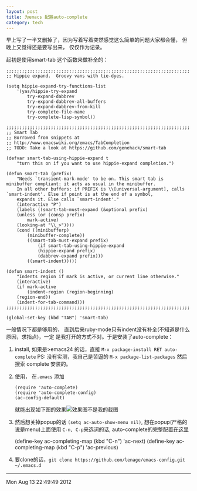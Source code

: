 ```yaml
---
layout: post
title: 为emacs 配置auto-complete
category: tech
---
```

早上写了一半又删掉了，因为写着写着突然感觉这么简单的问题大家都会懂，
但晚上又觉得还是要写出来， 仅仅作为记录。

起初是使用smart-tab 这个函数来做补全的：

    ;;;;;;;;;;;;;;;;;;;;;;;;;;;;;;;;;;;;;;;;;;;;;;;;;;;;;;;;;;;;;;;;;;;;;;
    ;; Hippie expand.  Groovy vans with tie-dyes.

    (setq hippie-expand-try-functions-list
        '(yas/hippie-try-expand
            try-expand-dabbrev
            try-expand-dabbrev-all-buffers
            try-expand-dabbrev-from-kill
            try-complete-file-name
            try-complete-lisp-symbol))

    ;;;;;;;;;;;;;;;;;;;;;;;;;;;;;;;;;;;;;;;;;;;;;;;;;;;;;;;;;;;;;;;;;;;;;;
    ;; Smart Tab
    ;; Borrowed from snippets at
    ;; http://www.emacswiki.org/emacs/TabCompletion
    ;; TODO: Take a look at https://github.com/genehack/smart-tab

    (defvar smart-tab-using-hippie-expand t
        "turn this on if you want to use hippie-expand completion.")

    (defun smart-tab (prefix)
        "Needs `transient-mark-mode' to be on. This smart tab is minibuffer compliant: it acts as usual in the minibuffer.
        In all other buffers: if PREFIX is \\[universal-argument], calls `smart-indent'. Else if point is at the end of a symbol,
        expands it. Else calls `smart-indent'."
        (interactive "P")
        (labels ((smart-tab-must-expand (&optional prefix)
        (unless (or (consp prefix)
            mark-active)
        (looking-at "\\_>"))))
        (cond ((minibufferp)
            (minibuffer-complete))
            ((smart-tab-must-expand prefix)
                (if smart-tab-using-hippie-expand
                (hippie-expand prefix)
                (dabbrev-expand prefix)))
            ((smart-indent)))))

    (defun smart-indent ()
        "Indents region if mark is active, or current line otherwise."
        (interactive)
        (if mark-active
            (indent-region (region-beginning)
        (region-end))
        (indent-for-tab-command)))
    ;;;;;;;;;;;;;;;;;;;;;;;;;;;;;;;;;;;;;;;;;;;;;;;;;;;;;;;;;;;;;;;;;;;;;;

    (global-set-key (kbd "TAB") 'smart-tab)

一般情况下都是够用的， 直到后来ruby-mode只有indent没有补全(不知道是什么原因，求指点)，一定
是我打开的方式不对。于是安装了auto-complete：

1. install, 如果是>emacs24 的话，直接 `M-x package-install RET auto-complete`
   PS: 没有实测，我自己是苦逼的 `M-x package-list-packages` 然后搜索 complete 安装的。

2. 使用， 在`.emacs` 添加

       (require 'auto-complete)
       (require 'auto-complete-config)
       (ac-config-default)

    就能出现如下图的效果![效果图不是我的截图](http://cx4a.org/software/auto-complete/ac.png)

3. 然后想关掉popup的话 `(setq ac-auto-show-menu nil)`, 想在popup(严格的说是menu)上面使用
   `C-n, C-p`来选词的话, auto-complete的完整配置[在这里](https://github.com/lenage/emacs-config/blob/master/lenage/auto-complete.el)

    (define-key ac-completing-map (kbd "C-n") 'ac-next)
    (define-key ac-completing-map (kbd "C-p") 'ac-previous)



4. 要clone的话，`git clone https://github.com/lenage/emacs-config.git ~/.emacs.d`

----
Mon Aug 13 22:49:49 2012
